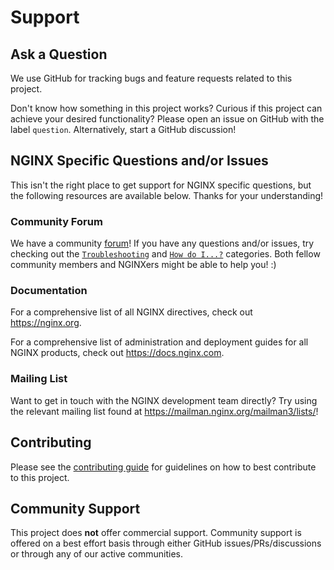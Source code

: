 # Support

## Ask a Question

We use GitHub for tracking bugs and feature requests related to this project.

Don't know how something in this project works? Curious if this project can achieve your desired functionality? Please open an issue on GitHub with the label `question`. Alternatively, start a GitHub discussion!

## NGINX Specific Questions and/or Issues

This isn't the right place to get support for NGINX specific questions, but the following resources are available below. Thanks for your understanding!

### Community Forum

We have a community [forum](https://community.nginx.org/)! If you have any questions and/or issues, try checking out the [`Troubleshooting`](https://community.nginx.org/c/troubleshooting/8) and [`How do I...?`](https://community.nginx.org/c/how-do-i/9) categories. Both fellow community members and NGINXers might be able to help you! :)

### Documentation

For a comprehensive list of all NGINX directives, check out <https://nginx.org>.

For a comprehensive list of administration and deployment guides for all NGINX products, check out <https://docs.nginx.com>.

### Mailing List

Want to get in touch with the NGINX development team directly? Try using the relevant mailing list found at <https://mailman.nginx.org/mailman3/lists/>!

## Contributing

Please see the [contributing guide](/CONTRIBUTING.md) for guidelines on how to best contribute to this project.

<!-- ## Commercial Support

Commercial support for this project may be available. Please get in touch with [NGINX sales](https://www.f5.com/products/get-f5/) or check your contract details for more information! -->

## Community Support

This project does **not** offer commercial support. Community support is offered on a best effort basis through either GitHub issues/PRs/discussions or through any of our active communities.
